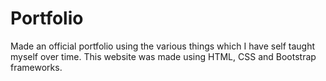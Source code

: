 # Portfolio
Made an official portfolio using the various things which I have self taught myself over time. This website was made using HTML, CSS and Bootstrap frameworks.
